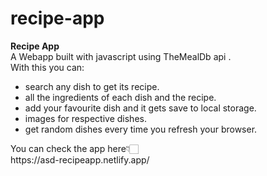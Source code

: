 # recipe-app
<b> Recipe App </b> <br>
A Webapp built with javascript using <a src="https://www.themealdb.com/api.php"> TheMealDb api </a>. 
<br> With this you can: 
<ul>
<li> search any dish to get its recipe. </li> 
<li> all the ingredients of each dish and the recipe. </li> 
<li> add your favourite dish and it gets save to local storage. </li> 
<li> images for respective dishes. </li> 
<li> get random dishes every time you refresh your browser. </li>
</ul>
You can check the app here👇🏻 <br>
https://asd-recipeapp.netlify.app/
